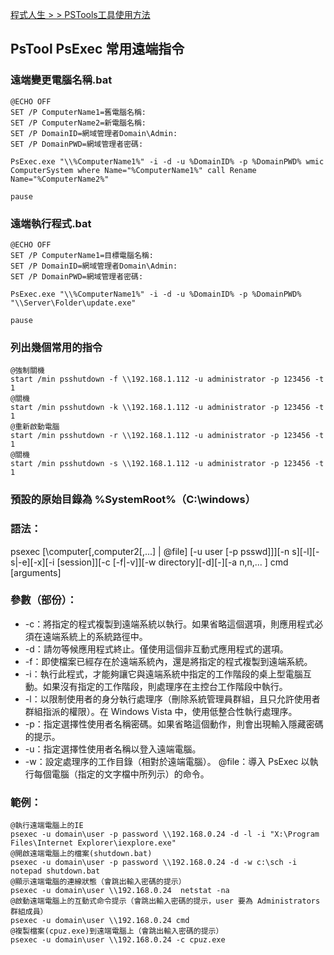 [程式人生 > > PSTools工具使用方法](https://www.796t.com/content/1545698596.html)

## PsTool PsExec 常用遠端指令

### 遠端變更電腦名稱.bat
```
@ECHO OFF      
SET /P ComputerName1=舊電腦名稱:
SET /P ComputerName2=新電腦名稱:
SET /P DomainID=網域管理者Domain\Admin:
SET /P DomainPWD=網域管理者密碼:

PsExec.exe "\\%ComputerName1%" -i -d -u %DomainID% -p %DomainPWD% wmic ComputerSystem where Name="%ComputerName1%" call Rename Name="%ComputerName2%"

pause
```

### 遠端執行程式.bat
```
@ECHO OFF      
SET /P ComputerName1=目標電腦名稱:
SET /P DomainID=網域管理者Domain\Admin:
SET /P DomainPWD=網域管理者密碼:

PsExec.exe "\\%ComputerName1%" -i -d -u %DomainID% -p %DomainPWD% "\\Server\Folder\update.exe"

pause
```

### 列出幾個常用的指令
```
@強制關機
start /min psshutdown -f \\192.168.1.112 -u administrator -p 123456 -t 1
@關機
start /min psshutdown -k \\192.168.1.112 -u administrator -p 123456 -t 1
@重新啟動電腦
start /min psshutdown -r \\192.168.1.112 -u administrator -p 123456 -t 1
@關機
start /min psshutdown -s \\192.168.1.112 -u administrator -p 123456 -t 1
```

### 預設的原始目錄為 %SystemRoot%（C:\windows）
### 語法：
psexec [\\computer[,computer2[,...] | @file] [-u user [-p psswd]]][-n s][-l][-s|-e][-x][-i [session]][-c [-f|-v]][-w directory][-d][-<priority>][-a n,n,... ] cmd [arguments]
### 參數（部份）：
+ -c：將指定的程式複製到遠端系統以執行。如果省略這個選項，則應用程式必須在遠端系統上的系統路徑中。
+ -d：請勿等候應用程式終止。僅使用這個非互動式應用程式的選項。
+ -f：即使檔案已經存在於遠端系統內，還是將指定的程式複製到遠端系統。
+ -i：執行此程式，才能夠讓它與遠端系統中指定的工作階段的桌上型電腦互動。如果沒有指定的工作階段，則處理序在主控台工作階段中執行。
+ -l：以限制使用者的身分執行處理序（刪除系統管理員群組，且只允許使用者群組指派的權限）。在 Windows Vista 中，使用低整合性執行處理序。
+ -p：指定選擇性使用者名稱密碼。如果省略這個動作，則會出現輸入隱藏密碼的提示。
+ -u：指定選擇性使用者名稱以登入遠端電腦。
+ -w：設定處理序的工作目錄（相對於遠端電腦）。
@file：導入 PsExec 以執行每個電腦（指定的文字檔中所列示）的命令。

###  範例：
```
@執行遠端電腦上的IE
psexec -u domain\user -p password \\192.168.0.24 -d -l -i "X:\Program Files\Internet Explorer\iexplore.exe"
@開啟遠端電腦上的檔案(shutdown.bat)
psexec -u domain\user -p password \\192.168.0.24 -d -w c:\sch -i notepad shutdown.bat
@顯示遠端電腦的連線狀態（會跳出輸入密碼的提示）
psexec -u domain\user \\192.168.0.24  netstat -na
@啟動遠端電腦上的互動式命令提示（會跳出輸入密碼的提示，user 要為 Administrators 群組成員）
psexec -u domain\user \\192.168.0.24 cmd
@複製檔案(cpuz.exe)到遠端電腦上（會跳出輸入密碼的提示）
psexec -u domain\user \\192.168.0.24 -c cpuz.exe
```
